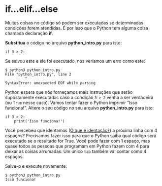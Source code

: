 # if...elif...else

Muitas coisas no código só podem ser executadas se determinadas condições forem atendidas. É por isso que o Python tem alguma coisa chamada declaração **if**.

**Substitua** o código no arquivo **python\_intro.py** para isto:

```text
if 3 > 2:
```

Se salvou este e ele foi executado, nós veríamos um erro como este:

```text
$ python3 python_intro.py
File "python_intro.py", line 2
         ^
SyntaxError: unexpected EOF while parsing
```

Python espera que nós forneçamos mais instruções que serão supostamente executadas caso a condição `3 > 2` venha a ser verdadeira \(ou `True` nesse caso\). Vamos tentar fazer o Python imprimir "Isso funciona!". Altere o seu código no seu arquivo **python\_intro.py** para isto:

```text
if 3 > 2:
    print('Isso funciona!')
```

Você percebeu que identamos \([O que é identação?](https://pt.wikipedia.org/wiki/Indentação)\) a próxima linha com 4 espaços? Precisamos fazer isso para que o Python saiba qual código será executado se o resultado for True. Você pode fazer com 1 espaço, mas quase todos as pessoas que programam em Python fazem com 4 para deixar as coisas arrumadas. Um único `tab` também vai contar como 4 espaços.

Salve-o e execute novamente:

```text
$ python3 python_intro.py
Isso funciona!
```

